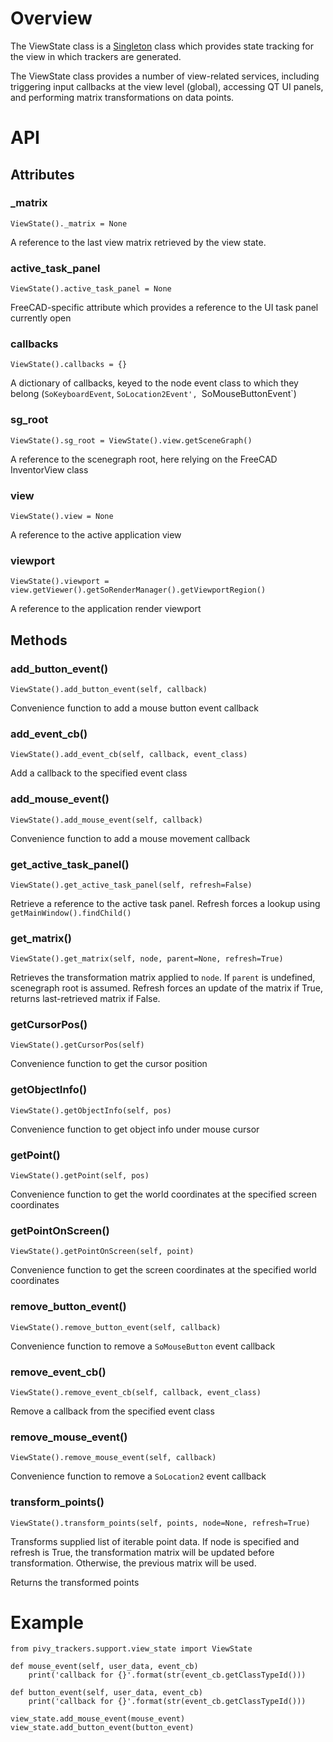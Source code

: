 # Overview

The ViewState class is a [Singleton](singleton) class which provides state tracking for the view in which trackers are generated.

The ViewState class provides a number of view-related services, including triggering input callbacks at the view level (global), accessing QT UI panels, and performing matrix transformations on data points.

# API

## Attributes

### _matrix
    ViewState()._matrix = None
A reference to the last view matrix retrieved by the view state.

### active_task_panel
    ViewState().active_task_panel = None
FreeCAD-specific attribute which provides a reference to the UI task panel currently open

### callbacks
    ViewState().callbacks = {}
A dictionary of callbacks, keyed to the node event class to which they belong (`SoKeyboardEvent`, `SoLocation2Event', `SoMouseButtonEvent`)
### sg_root
    ViewState().sg_root = ViewState().view.getSceneGraph()
A reference to the scenegraph root, here relying on the FreeCAD InventorView class

### view
    ViewState().view = None
A reference to the active application view

### viewport
    ViewState().viewport = view.getViewer().getSoRenderManager().getViewportRegion()
A reference to the application render viewport

## Methods

### add_button_event()
    ViewState().add_button_event(self, callback)
Convenience function to add a mouse button event callback

### add_event_cb()
    ViewState().add_event_cb(self, callback, event_class)
Add a callback to the specified event class

### add_mouse_event()
    ViewState().add_mouse_event(self, callback)
Convenience function to add a mouse movement callback

### get_active_task_panel()
    ViewState().get_active_task_panel(self, refresh=False)
Retrieve a reference to the active task panel.  Refresh forces a lookup using `getMainWindow().findChild()`

### get_matrix()
    ViewState().get_matrix(self, node, parent=None, refresh=True)
Retrieves the transformation matrix applied to `node`.  If `parent` is undefined, scenegraph root is assumed.  Refresh forces an update of the matrix if True, returns last-retrieved matrix if False.

### getCursorPos()
    ViewState().getCursorPos(self)
Convenience function to get the cursor position

### getObjectInfo()
    ViewState().getObjectInfo(self, pos)
Convenience function to get object info under mouse cursor

### getPoint()
    ViewState().getPoint(self, pos)
Convenience function to get the world coordinates at the specified screen coordinates

### getPointOnScreen()
    ViewState().getPointOnScreen(self, point)
Convenience function to get the screen coordinates at the specified world coordinates

### remove_button_event()
    ViewState().remove_button_event(self, callback)
Convenience function to remove a `SoMouseButton` event callback

### remove_event_cb()
    ViewState().remove_event_cb(self, callback, event_class)
Remove a callback from the specified event class

### remove_mouse_event()
    ViewState().remove_mouse_event(self, callback)
Convenience function to remove a `SoLocation2` event callback

### transform_points()
    ViewState().transform_points(self, points, node=None, refresh=True)
Transforms supplied list of iterable point data.  If node is specified and refresh is True, the transformation matrix will be updated before transformation.  Otherwise, the previous matrix will be used.

Returns the transformed points

# Example

    from pivy_trackers.support.view_state import ViewState

    def mouse_event(self, user_data, event_cb)
        print('callback for {}'.format(str(event_cb.getClassTypeId()))

    def button_event(self, user_data, event_cb)
        print('callback for {}'.format(str(event_cb.getClassTypeId()))

    view_state.add_mouse_event(mouse_event)
    view_state.add_button_event(button_event)